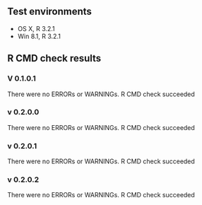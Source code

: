 ## Test environments
* OS X, R 3.2.1
* Win 8.1, R 3.2.1


## R CMD check results

### V 0.1.0.1
There were no ERRORs or WARNINGs. 
R CMD check succeeded

### v 0.2.0.0
There were no ERRORs or WARNINGs. 
R CMD check succeeded

### v 0.2.0.1
There were no ERRORs or WARNINGs. 
R CMD check succeeded

### v 0.2.0.2
There were no ERRORs or WARNINGs. 
R CMD check succeeded
